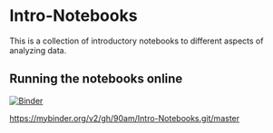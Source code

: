 # Intro-Notebooks

This is a collection of introductory notebooks to different aspects of analyzing data.

## Running the notebooks online

[![Binder](https://mybinder.org/badge_logo.svg)](https://mybinder.org/v2/gh/90am/Intro-Notebooks.git/master)

https://mybinder.org/v2/gh/90am/Intro-Notebooks.git/master
